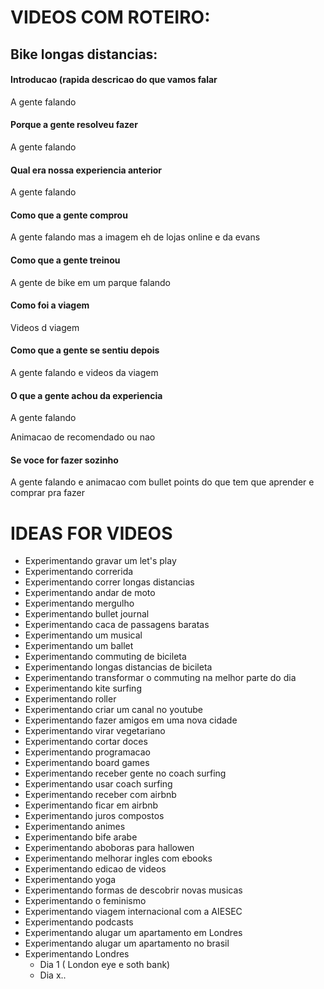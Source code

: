 # VIDEOS COM ROTEIRO:

## Bike longas distancias:
#### Introducao (rapida descricao do que vamos falar
A gente falando	

#### Porque a gente resolveu fazer 
A gente falando

#### Qual era nossa experiencia anterior
A gente falando

#### Como que a gente comprou
A gente falando mas a imagem eh de lojas online e da evans

#### Como que a gente treinou
A gente de bike em um parque falando

#### Como foi a viagem
Videos d viagem

#### Como que a gente se sentiu depois
A gente falando e videos da viagem

#### O que a gente achou da experiencia
A gente falando

Animacao de recomendado ou nao

#### Se voce for fazer sozinho 
A gente falando e animacao com bullet points do que tem que aprender e comprar pra fazer

# IDEAS FOR VIDEOS
- Experimentando gravar um let's play
- Experimentando correrida
- Experimentando correr longas distancias
- Experimentando andar de moto
- Experimentando mergulho
- Experimentando bullet journal
- Experimentando caca de passagens baratas
- Experimentando um musical
- Experimentando um ballet
- Experimentando commuting de bicileta
- Experimentando longas distancias de bicileta
- Experimentando transformar o commuting na melhor parte do dia
- Experimentando kite surfing
- Experimentando roller
- Experimentando criar um canal no youtube
- Experimentando fazer amigos em uma nova cidade
- Experimentando virar vegetariano
- Experimentando cortar doces
- Experimentando programacao 
- Experimentando board games
- Experimentando receber gente no coach surfing
- Experimentando usar coach surfing
- Experimentando receber com airbnb
- Experimentando ficar em airbnb
- Experimentando juros compostos
- Experimentando animes
- Experimentando bife arabe
- Experimentando aboboras para hallowen
- Experimentando melhorar ingles com ebooks
- Experimentando edicao de videos
- Experimentando yoga
- Experimentando formas de descobrir novas musicas
- Experimentando o feminismo
- Experimentando viagem internacional com a AIESEC
- Experimentando podcasts
- Experimentando alugar um apartamento em Londres
- Experimentando alugar um apartamento no brasil
- Experimentando Londres
	- Dia 1 ( London eye e soth bank)
	- Dia x..
